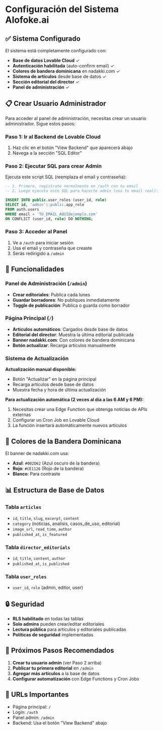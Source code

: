 # Configuración del Sistema Alofoke.ai

## ✅ Sistema Configurado

El sistema está completamente configurado con:

- **Base de datos Lovable Cloud** ✓
- **Autenticación habilitada** (auto-confirm email) ✓
- **Colores de bandera dominicana** en nadakki.com ✓
- **Sistema de artículos** desde base de datos ✓
- **Sección editorial del director** ✓
- **Panel de administración** ✓

## 📋 Crear Usuario Administrador

Para acceder al panel de administración, necesitas crear un usuario administrador. Sigue estos pasos:

### Paso 1: Ir al Backend de Lovable Cloud

1. Haz clic en el botón "View Backend" que aparecerá abajo
2. Navega a la sección "SQL Editor"

### Paso 2: Ejecutar SQL para crear Admin

Ejecuta este script SQL (reemplaza el email y contraseña):

```sql
-- 1. Primero, regístrate normalmente en /auth con tu email
-- 2. Luego ejecuta este SQL para hacerte admin (usa tu email real):

INSERT INTO public.user_roles (user_id, role)
SELECT id, 'admin'::public.app_role
FROM auth.users
WHERE email = 'TU_EMAIL_AQUI@ejemplo.com'
ON CONFLICT (user_id, role) DO NOTHING;
```

### Paso 3: Acceder al Panel

1. Ve a `/auth` para iniciar sesión
2. Usa el email y contraseña que creaste
3. Serás redirigido a `/admin`

## 🎯 Funcionalidades

### Panel de Administración (`/admin`)

- **Crear editoriales**: Publica cada lunes
- **Guardar borradores**: No publiques inmediatamente
- **Toggle de publicación**: Publica o guarda como borrador

### Página Principal (`/`)

- **Artículos automáticos**: Cargados desde base de datos
- **Editorial del director**: Muestra la última editorial publicada
- **Banner nadakki.com**: Con colores de bandera dominicana
- **Botón actualizar**: Recarga artículos manualmente

### Sistema de Actualización

**Actualización manual disponible:**
- Botón "Actualizar" en la página principal
- Recarga artículos desde base de datos
- Muestra fecha y hora de última actualización

**Para actualización automática (2 veces al día a las 6 AM y 6 PM):**
1. Necesitas crear una Edge Function que obtenga noticias de APIs externas
2. Configurar un Cron Job en Lovable Cloud
3. La función insertará automáticamente nuevos artículos

## 🎨 Colores de la Bandera Dominicana

El banner de nadakki.com usa:
- **Azul**: `#002D62` (Azul oscuro de la bandera)
- **Rojo**: `#CE1126` (Rojo de la bandera)
- **Blanco**: Para contraste

## 📊 Estructura de Base de Datos

### Tabla `articles`
- `id`, `title`, `slug`, `excerpt`, `content`
- `category` (noticias, analisis, casos_de_uso, editorial)
- `image_url`, `read_time`, `author`
- `published_at`, `is_featured`

### Tabla `director_editorials`
- `id`, `title`, `content`, `author`
- `published_at`, `is_published`

### Tabla `user_roles`
- `user_id`, `role` (admin, editor, user)

## 🔒 Seguridad

- **RLS habilitado** en todas las tablas
- **Solo admins** pueden crear/editar editoriales
- **Lectura pública** para artículos y editoriales publicadas
- **Políticas de seguridad** implementadas

## 📝 Próximos Pasos Recomendados

1. **Crear tu usuario admin** (ver Paso 2 arriba)
2. **Publicar tu primera editorial** en `/admin`
3. **Agregar más artículos** a la base de datos
4. **Configurar automatización** con Edge Functions y Cron Jobs

## 🚀 URLs Importantes

- Página principal: `/`
- Login: `/auth`
- Panel admin: `/admin`
- Backend: Usa el botón "View Backend" abajo
